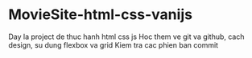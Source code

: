 # MovieSite-html-css-vanijs

Day la project de thuc hanh html css js
Hoc them ve git va github, cach design, su dung flexbox va grid
Kiem tra cac phien ban commit
